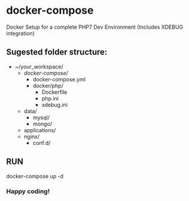 # docker-compose
Docker Setup for a complete PHP7 Dev Environment (Includes XDEBUG integration)


## Sugested folder structure: 

- ~/your_workspace/
  - *docker-compose*/
    - docker-compose.yml
    - docker/php/
      - Dockerfile
      - php.ini
      - xdebug.ini
  - data/
    - mysql/
    - mongo/
  - applications/
  - nginx/
    - conf.d/
  

## RUN
docker-compose up -d


### Happy coding!
